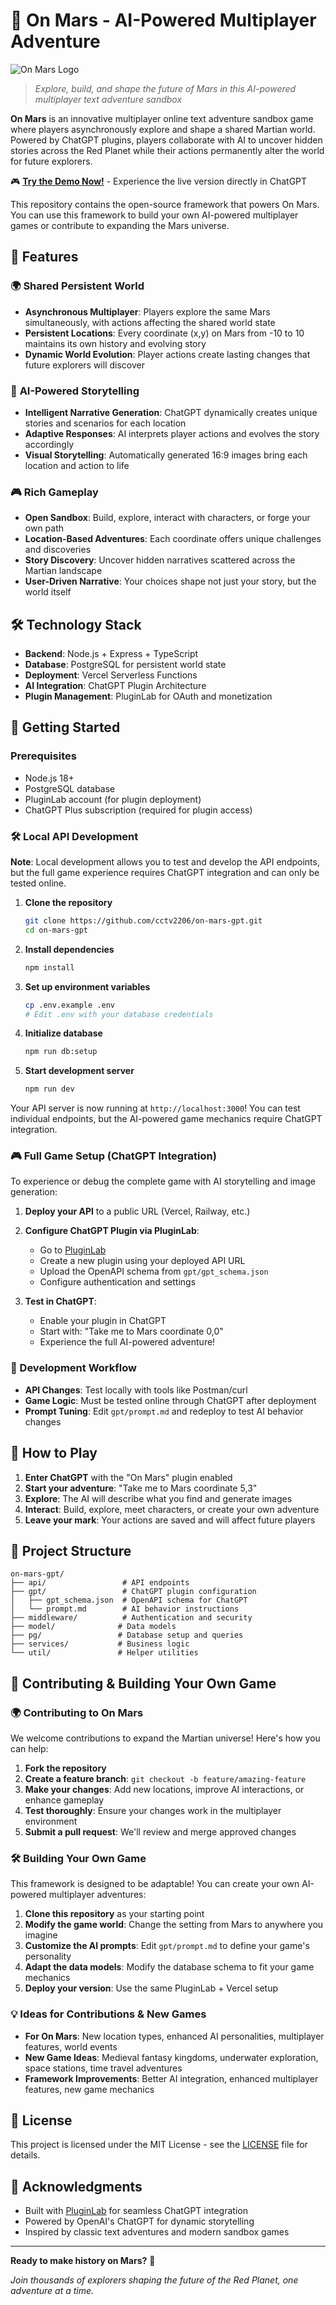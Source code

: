 # 🚀 On Mars - AI-Powered Multiplayer Adventure

![On Mars Logo](public/logo.jpg)

> *Explore, build, and shape the future of Mars in this AI-powered multiplayer text adventure sandbox*

**On Mars** is an innovative multiplayer online text adventure sandbox game where players asynchronously explore and shape a shared Martian world. Powered by ChatGPT plugins, players collaborate with AI to uncover hidden stories across the Red Planet while their actions permanently alter the world for future explorers.

🎮 **[Try the Demo Now!](https://123games.fun/)** - Experience the live version directly in ChatGPT

This repository contains the open-source framework that powers On Mars. You can use this framework to build your own AI-powered multiplayer games or contribute to expanding the Mars universe.

## 🌟 Features

### 🌍 **Shared Persistent World**
- **Asynchronous Multiplayer**: Players explore the same Mars simultaneously, with actions affecting the shared world state
- **Persistent Locations**: Every coordinate (x,y) on Mars from -10 to 10 maintains its own history and evolving story
- **Dynamic World Evolution**: Player actions create lasting changes that future explorers will discover

### 🤖 **AI-Powered Storytelling**
- **Intelligent Narrative Generation**: ChatGPT dynamically creates unique stories and scenarios for each location
- **Adaptive Responses**: AI interprets player actions and evolves the story accordingly
- **Visual Storytelling**: Automatically generated 16:9 images bring each location and action to life

### 🎮 **Rich Gameplay**
- **Open Sandbox**: Build, explore, interact with characters, or forge your own path
- **Location-Based Adventures**: Each coordinate offers unique challenges and discoveries
- **Story Discovery**: Uncover hidden narratives scattered across the Martian landscape
- **User-Driven Narrative**: Your choices shape not just your story, but the world itself

## 🛠 Technology Stack

- **Backend**: Node.js + Express + TypeScript
- **Database**: PostgreSQL for persistent world state
- **Deployment**: Vercel Serverless Functions
- **AI Integration**: ChatGPT Plugin Architecture
- **Plugin Management**: PluginLab for OAuth and monetization

## 🚀 Getting Started

### Prerequisites
- Node.js 18+
- PostgreSQL database
- PluginLab account (for plugin deployment)
- ChatGPT Plus subscription (required for plugin access)

### 🛠 Local API Development

**Note**: Local development allows you to test and develop the API endpoints, but the full game experience requires ChatGPT integration and can only be tested online.

1. **Clone the repository**
   ```bash
   git clone https://github.com/cctv2206/on-mars-gpt.git
   cd on-mars-gpt
   ```

2. **Install dependencies**
   ```bash
   npm install
   ```

3. **Set up environment variables**
   ```bash
   cp .env.example .env
   # Edit .env with your database credentials
   ```

4. **Initialize database**
   ```bash
   npm run db:setup
   ```

5. **Start development server**
   ```bash
   npm run dev
   ```

Your API server is now running at `http://localhost:3000`! You can test individual endpoints, but the AI-powered game mechanics require ChatGPT integration.

### 🎮 Full Game Setup (ChatGPT Integration)

To experience or debug the complete game with AI storytelling and image generation:

1. **Deploy your API** to a public URL (Vercel, Railway, etc.)

2. **Configure ChatGPT Plugin via PluginLab**:
   - Go to [PluginLab](https://app.pluginlab.ai)
   - Create a new plugin using your deployed API URL
   - Upload the OpenAPI schema from `gpt/gpt_schema.json`
   - Configure authentication and settings

3. **Test in ChatGPT**:
   - Enable your plugin in ChatGPT
   - Start with: "Take me to Mars coordinate 0,0"
   - Experience the full AI-powered adventure!

### 🔧 Development Workflow

- **API Changes**: Test locally with tools like Postman/curl
- **Game Logic**: Must be tested online through ChatGPT after deployment
- **Prompt Tuning**: Edit `gpt/prompt.md` and redeploy to test AI behavior changes

## 🎯 How to Play

1. **Enter ChatGPT** with the "On Mars" plugin enabled
2. **Start your adventure**: "Take me to Mars coordinate 5,3"
3. **Explore**: The AI will describe what you find and generate images
4. **Interact**: Build, explore, meet characters, or create your own adventure
5. **Leave your mark**: Your actions are saved and will affect future players

## 📁 Project Structure

```
on-mars-gpt/
├── api/                 # API endpoints
├── gpt/                 # ChatGPT plugin configuration
│   ├── gpt_schema.json  # OpenAPI schema for ChatGPT
│   └── prompt.md        # AI behavior instructions
├── middleware/          # Authentication and security
├── model/              # Data models
├── pg/                 # Database setup and queries
├── services/           # Business logic
└── util/               # Helper utilities
```

## 🤝 Contributing & Building Your Own Game

### 🌍 **Contributing to On Mars**
We welcome contributions to expand the Martian universe! Here's how you can help:

1. **Fork the repository**
2. **Create a feature branch**: `git checkout -b feature/amazing-feature`
3. **Make your changes**: Add new locations, improve AI interactions, or enhance gameplay
4. **Test thoroughly**: Ensure your changes work in the multiplayer environment
5. **Submit a pull request**: We'll review and merge approved changes

### 🛠 **Building Your Own Game**
This framework is designed to be adaptable! You can create your own AI-powered multiplayer adventures:

1. **Clone this repository** as your starting point
2. **Modify the game world**: Change the setting from Mars to anywhere you imagine
3. **Customize the AI prompts**: Edit `gpt/prompt.md` to define your game's personality
4. **Adapt the data models**: Modify the database schema to fit your game mechanics
5. **Deploy your version**: Use the same PluginLab + Vercel setup

### 💡 **Ideas for Contributions & New Games**
- **For On Mars**: New location types, enhanced AI personalities, multiplayer features, world events
- **New Game Ideas**: Medieval fantasy kingdoms, underwater exploration, space stations, time travel adventures
- **Framework Improvements**: Better AI integration, enhanced multiplayer features, new game mechanics

## 📜 License

This project is licensed under the MIT License - see the [LICENSE](LICENSE) file for details.

## 🌟 Acknowledgments

- Built with [PluginLab](https://app.pluginlab.ai) for seamless ChatGPT integration
- Powered by OpenAI's ChatGPT for dynamic storytelling
- Inspired by classic text adventures and modern sandbox games

---

**Ready to make history on Mars?** 🚀

*Join thousands of explorers shaping the future of the Red Planet, one adventure at a time.*

